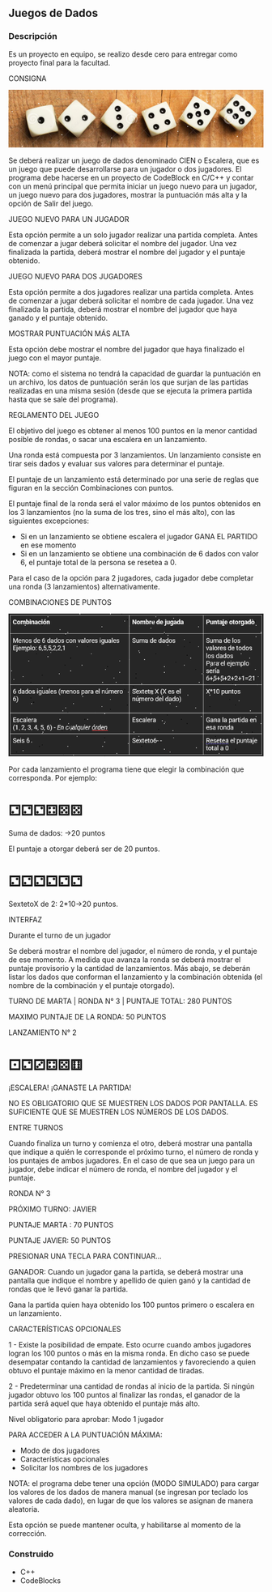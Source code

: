 ## Juegos de Dados 

### Descripción
Es un proyecto en equipo, se realizo desde cero para entregar como proyecto final para la facultad.

CONSIGNA

![image](/assets/dados.png)

Se deberá realizar un juego de dados denominado CIEN o Escalera, que es un juego que puede desarrollarse para un jugador o dos jugadores.
El programa debe hacerse en un proyecto de CodeBlock en C/C++ y contar con un menú principal que permita iniciar un juego nuevo para un jugador, un juego nuevo para dos jugadores,  mostrar la puntuación más alta  y la opción de Salir del juego.

JUEGO NUEVO PARA UN JUGADOR

Esta opción permite a un solo jugador realizar una partida completa. 
Antes de comenzar a jugar deberá solicitar el nombre del jugador.
Una vez finalizada la partida, deberá mostrar el nombre del jugador y el puntaje obtenido.

JUEGO NUEVO PARA DOS JUGADORES

Esta opción permite a dos jugadores realizar una partida completa. 
Antes de comenzar a jugar deberá solicitar el nombre de cada jugador. Una vez finalizada la partida, deberá mostrar el nombre del jugador que haya ganado y el puntaje obtenido.

MOSTRAR PUNTUACIÓN MÁS ALTA

Esta opción debe mostrar el nombre del jugador que haya finalizado el juego con el mayor puntaje. 

NOTA: como el sistema no tendrá la capacidad de guardar la puntuación en un archivo, los datos de puntuación serán los que surjan de las partidas realizadas en una misma sesión (desde que se ejecuta la primera partida hasta que se sale del programa).

REGLAMENTO DEL JUEGO

El objetivo del juego es obtener al menos 100 puntos en la menor cantidad posible de  rondas, o sacar una escalera en un lanzamiento. 

Una ronda está compuesta por 3 lanzamientos. Un lanzamiento consiste en tirar seis dados y evaluar sus valores para determinar el puntaje.

El puntaje de un lanzamiento está determinado por una serie de reglas que figuran en la sección Combinaciones con puntos.

El puntaje final de la ronda será el valor máximo de los puntos obtenidos en los 3 lanzamientos (no la suma de los tres, sino el más alto), con las siguientes excepciones:
- Si en un lanzamiento se obtiene escalera el jugador GANA EL PARTIDO en ese momento
- Si en un lanzamiento se obtiene una combinación de 6 dados con valor 6, el puntaje total de la persona se resetea a 0. 

Para el caso de la opción para 2 jugadores, cada jugador debe completar una ronda (3 lanzamientos) alternativamente. 


COMBINACIONES DE PUNTOS

![image](/assets/combinaciones.png)

Por cada lanzamiento el programa tiene que elegir la combinación que corresponda.
Por ejemplo:
# ⚁⚁⚁⚃⚄⚄
Suma de dados: ->20 puntos

El puntaje a otorgar deberá ser de 20 puntos.

 
# ⚁⚁⚁⚁⚁⚁
SextetoX de 2: 2*10->20 puntos.

INTERFAZ

Durante el turno de un jugador

Se deberá mostrar el nombre del jugador, el número de ronda, y el puntaje de ese momento. A medida que avanza la ronda se deberá mostrar el puntaje provisorio y la cantidad de lanzamientos.
Más abajo, se deberán listar los dados que conforman el lanzamiento y la combinación obtenida (el nombre de la combinación y el puntaje otorgado).


TURNO DE MARTA |  RONDA N° 3  | PUNTAJE TOTAL: 280 PUNTOS

MAXIMO PUNTAJE DE LA RONDA: 50 PUNTOS

LANZAMIENTO N° 2

# ⚀⚁⚂⚃⚄⚅
¡ESCALERA! ¡GANASTE LA PARTIDA!


NO ES OBLIGATORIO QUE SE MUESTREN LOS DADOS POR PANTALLA. ES SUFICIENTE QUE SE MUESTREN LOS NÚMEROS DE LOS DADOS.

ENTRE TURNOS

Cuando finaliza un turno y comienza el otro, deberá mostrar una pantalla que indique a quién le corresponde el próximo turno, el número de ronda y los puntajes de ambos jugadores. En el caso de que sea un juego para un jugador, debe indicar el número de ronda, el nombre del jugador y el puntaje.


RONDA N° 3

PRÓXIMO TURNO: JAVIER

PUNTAJE MARTA : 70 PUNTOS

PUNTAJE JAVIER: 50 PUNTOS

PRESIONAR UNA TECLA PARA CONTINUAR...

GANADOR:
Cuando un jugador gana la partida, se deberá mostrar una pantalla que indique el nombre y apellido de quien ganó y la cantidad de rondas que le llevó ganar la partida.

Gana la partida quien haya obtenido los 100 puntos primero o escalera en un lanzamiento.

CARACTERÍSTICAS OPCIONALES

1 - Existe la posibilidad de empate. Esto ocurre cuando ambos jugadores logran los 100 puntos  o más en la misma ronda. En dicho caso se puede desempatar contando la cantidad de lanzamientos y favoreciendo a quien obtuvo el puntaje máximo en la menor cantidad de tiradas.

2 - Predeterminar una cantidad de rondas al inicio de la partida. Si ningún jugador obtuvo los 100 puntos al finalizar las rondas, el ganador de la partida será aquel que haya obtenido el puntaje más alto.

Nivel obligatorio para aprobar: Modo 1 jugador

PARA ACCEDER A LA PUNTUACIÓN MÁXIMA:
- Modo de dos jugadores
- Características opcionales
- Solicitar los nombres de los jugadores

NOTA: el programa debe tener una opción (MODO SIMULADO) para cargar los valores de los dados de manera manual (se ingresan por teclado los valores de cada dado), en lugar de que los valores se asignan de manera aleatoria. 

Esta opción se puede mantener oculta, y habilitarse al momento de la corrección.


### Construido
- C++
- CodeBlocks